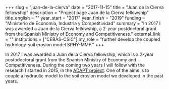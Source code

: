 +++
slug = "juan-de-la-cierva"
date = "2017-11-15"
title = "Juan de la Cierva fellowship"
description = "Project page Juan de la Cierva fellowship"
title_english = ""
year_start = "2017"
year_finish = "2019"
funding = "Ministerio de Economía, Industria y Competitividad"
summary = "In 2017 I was awarded a Juan de la Cierva fellowship, a 2-year postdoctoral grant from the Spanish Ministry of Economy and Competitiveness."
external_link = ""
institutions = ["CEBAS-CSIC"]
my_role = "further develop the coupled hydrology-soil erosion model SPHY-MMF."
+++

In 2017 I was awarded a Juan de la Cierva fellowship, which is a 2-year postodoctoral grant from the Spanish Ministry of Economy and Competitiveness. During the coming two years I will follow with the research I started in 2015, in the [ADAPT project](/projects/adapt/). One of the aims is to couple a hydraulic model to the soil erosion model we developed in the past years. 
